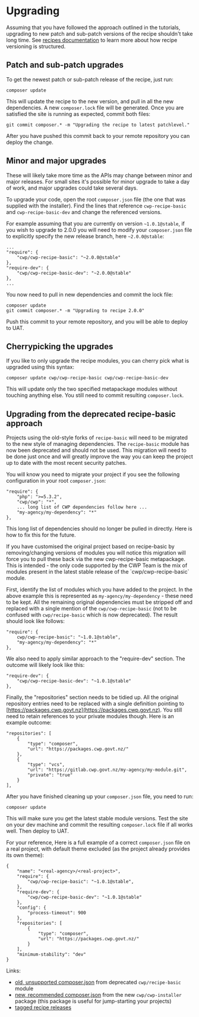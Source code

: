 <!--
title: Upgrading
pagenumber: 8
-->

# Upgrading

Assuming that you have followed the approach outlined in the tutorials, upgrading to new patch and sub-patch versions
of the recipe shouldn't take long time. See [recipes documentation](../recipes/) to learn more about how recipe
versioning is structured.

## Patch and sub-patch upgrades

To get the newest patch or sub-patch release of the recipe, just run:

	composer update

This will update the recipe to the new version, and pull in all the new dependencies. A new `composer.lock` file will
be generated. Once you are satisfied the site is running as expected, commit both files:

	git commit composer.* -m "Upgrading the recipe to latest patchlevel."

After you have pushed this commit back to your remote repository you can deploy the change.

## Minor and major upgrades

These will likely take more time as the APIs may change between minor and major releases. For small sites it's possible
for minor upgrade to take a day of work, and major upgrades could take several days.

To upgrade your code, open the root `composer.json` file (the one that was supplied with the installer). Find the
lines that reference `cwp-recipe-basic` and `cwp-recipe-basic-dev` and change the referenced versions.

For example assuming that you are currently on version `~1.0.1@stable`, if you wish to upgrade to 2.0.0 you will need to
modify your `composer.json` file to explicitly specify the new release branch, here `~2.0.0@stable`:

	...
	"require": {
		"cwp/cwp-recipe-basic": "~2.0.0@stable"
	},
	"require-dev": {
		"cwp/cwp-recipe-basic-dev": "~2.0.0@stable"
	},
	...

You now need to pull in new dependencies and commit the lock file:

	composer update
	git commit composer.* -m "Upgrading to recipe 2.0.0"

Push this commit to your remote repository, and you will be able to deploy to UAT.

## Cherrypicking the upgrades

If you like to only upgrade the recipe modules, you can cherry pick what is upgraded using this syntax:

	composer update cwp/cwp-recipe-basic cwp/cwp-recipe-basic-dev

This will update only the two specified metapackage modules without touching anything else. You still need to commit
resulting `composer.lock`.

## Upgrading from the deprecated recipe-basic approach

Projects using the old-style forks of `recipe-basic` will need to be migrated to the new style of managing dependencies.
The `recipe-basic` module has now been deprecated and should not be used. This migration will need to be done just once
and will greatly improve the way you can keep the project up to date with the most recent security patches.

You will know you need to migrate your project if you see the following configuration in your root `composer.json`:

	"require": {
		"php": ">=5.3.2",
		"cwp/cwp": "*",
		... long list of CWP dependencies follow here ...
		"my-agency/my-dependency": "*"
	},

This long list of dependencies should no longer be pulled in directly. Here is how to fix this for the future.

<div class="notice" markdown='1'>
If you have customised the original project based on recipe-basic by removing/changing versions of modules you will
notice this migration will force you to pull these back via the new cwp-recipe-basic metapackage. This is intended -
the only code supported by the CWP Team is the mix of modules present in the latest stable release of the
`cwp/cwp-recipe-basic` module.
</div>

First, identify the list of modules which you have added to the project. In the above example this is represented as
`my-agency/my-dependency` - these need to be kept. All the remaining original dependencies must be stripped off
and replaced with a single mention of the `cwp/cwp-recipe-basic` (not to be confused with `cwp/recipe-basic` which
is now deprecated). The result should look like follows:

	"require": {
		cwp/cwp-recipe-basic": "~1.0.1@stable",
		"my-agency/my-dependency": "*"
	},

We also need to apply similar approach to the "require-dev" section. The outcome will likely look like this:

	"require-dev": {
		"cwp/cwp-recipe-basic-dev": "~1.0.1@stable"
	},

Finally, the "repositories" section needs to be tidied up. All the original repository entries need to be replaced
with a single definition pointing to [https://packages.cwp.govt.nz](https://packages.cwp.govt.nz). You still need to
retain references to your private modules though. Here is an example outcome:

	"repositories": [
		{
			"type": "composer",
			"url": "https://packages.cwp.govt.nz/"
		},
		{
			"type": "vcs",
			"url": "https://gitlab.cwp.govt.nz/my-agency/my-module.git",
			"private": "true"
		}
	],

After you have finished cleaning up your `composer.json` file, you need to run:

	composer update

This will make sure you get the latest stable module versions. Test the site on your dev machine and commit the
resulting `composer.lock` file if all works well. Then deploy to UAT.

For your reference, Here is a full example of a correct `composer.json` file on a real project, with default theme
excluded (as the project already provides its own theme):

	{
		"name": "<real-agency>/<real-project>",
		"require": {
			"cwp/cwp-recipe-basic": "~1.0.1@stable",
		},
		"require-dev": {
			"cwp/cwp-recipe-basic-dev": "~1.0.1@stable"
		},
		"config": {
			"process-timeout": 900
		},
		"repositories": [
			{
				"type": "composer",
				"url": "https://packages.cwp.govt.nz/"
			}
		],
		"minimum-stability": "dev"
	}

Links:

* [old, unsupported composer.json](https://gitlab.cwp.govt.nz/cwp/recipe-basic/blob/1.0.0/composer.json) from
deprecated `cwp/recipe-basic` module
* [new, recommended composer.json](https://gitlab.cwp.govt.nz/cwp/cwp-installer/blob/1.0.1/composer.json) from the new
`cwp/cwp-installer` package (this package is useful for jump-starting your projects)
* [tagged recipe releases](https://gitlab.cwp.govt.nz/cwp/cwp-recipe-basic/repository/tags)
